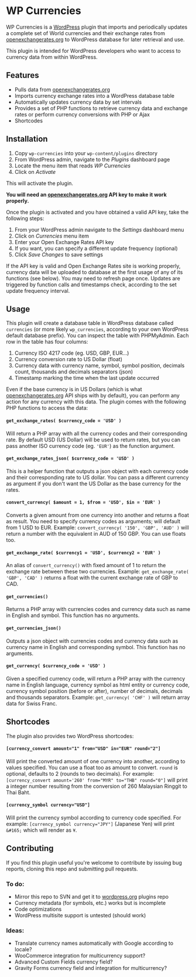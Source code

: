 # WP Currencies

WP Currencies is a [WordPress](http://www.wordpress.org) plugin that imports and periodically updates a complete set of World currencies and their exchange rates from [openexchangerates.org](https://openexchangerates.org) to WordPress database for later retrieval and use.

This plugin is intended for WordPress developers who want to access to currency data from within WordPress.

## Features

* Pulls data from [openexchangerates.org](https://openexchangerates.org)
* Imports currency exchange rates into a WordPress database table
* Automatically updates currency data by set intervals
* Provides a set of PHP functions to retrieve currency data and exchange rates or perform currency conversions with PHP or Ajax
* Shortcodes

## Installation

1. Copy `wp-currencies` into your `wp-content/plugins` directory
2. From WordPress admin, navigate to the *Plugins* dashboard page
3. Locate the menu item that reads *WP Currencies*
4. Click on *Activate*

This will activate the plugin. 

**You will need an [openexchangerates.org](https://openexchangerates.org) API key to make it work properly.**

Once the plugin is activated and you have obtained a valid API key, take the following steps:

1. From your WordPress admin navigate to the *Settings* dashboard menu
2. Click on *Currencies* menu item
3. Enter your Open Exchange Rates API key
4. If you want, you can specify a different update frequency (optional)
5. Click *Save Changes* to save settings

If the API key is valid and Open Exchange Rates site is working properly, currency data will be uploaded to database at the first usage of any of its functions (see below). You may need to refresh page once. Updates are triggered by function calls and timestamps check, according to the set update frequency interval.

## Usage

This plugin will create a database table in WordPress database called `currencies` (or more likely `wp_currencies`, according to your own WordPress default database prefix). You can inspect the table with PHPMyAdmin. Each row in the table has four columns:

1. Currency ISO 4217 code (eg. USD, GBP, EUR...)
2. Currency conversion rate to US Dollar (float)
3. Currency data with currency name, symbol, symbol position, decimals count, thousands and decimals separators (json)
4. Timestamp marking the time when the last update occurred

Even if the base currency is in US Dollars (which is what [openexchangerates.org](https://openexchangerates.org) API ships with by default), you can perform any action for any currency with this data.
The plugin comes with the following PHP functions to access the data:

#### `get_exchange_rates( $currency_code = 'USD' )`
Will return a PHP array with all the currency codes and their corresponding rate.
By default USD (US Dollar) will be used to return rates, but you can pass another ISO currency code (eg. `'EUR'`) as the function argument.

#### `get_exchange_rates_json( $currency_code = 'USD' )`
This is a helper function that outputs a json object with each currency code and their corresponding rate to US dollar. You can pass a different currency as argument if you don't want the US Dollar as the base currency for the rates.

#### `convert_currency( $amount = 1, $from = 'USD', $in = 'EUR' )`
Converts a given amount from one currency into another and returns a float as result. You need to specify currency codes as arguments; will default from 1 USD to EUR.
Example: `convert_currency( '150', 'GBP', 'AUD' )` will return a number with the equivalent in AUD of 150 GBP. You can use floats too.

#### `get_exchange_rate( $currency1 = 'USD', $currency2 = 'EUR' )`
An alias of `convert_currency()` with fixed amount of 1 to return the exchange rate between these two currencies.
Example: `get_exchange_rate( 'GBP', 'CAD' )` returns a float with the current exchange rate of GBP to CAD.

#### `get_currencies()`
Returns a PHP array with currencies codes and currency data such as name in English and symbol. This function has no arguments.

#### `get_currencies_json()`
Outputs a json object with currencies codes and currency data such as currency name in English and corresponding symbol. This function has no arguments.

#### `get_currency( $currency_code = 'USD' )`
Given a specified currency code, will return a PHP array with the currency name in English language, currency symbol as html entity or currency code, currency symbol position (before or after), number of decimals, decimals and thousands separators.
Example: `get_currency( 'CHF' )` will return array data for Swiss Franc.

## Shortcodes
The plugin also provides two WordPress shortcodes:
#### `[currency_convert amount="1" from="USD" in="EUR" round="2"]`
Will print the converted amount of one currency into another, according to values specified. You can use a float too as amount to convert. `round` is optional, defaults to 2 (rounds to two decimals). For example: `[currency_convert amount='260' from="MYR" to="THB" round="0"]` will print a integer number resulting from the conversion of 260 Malaysian Ringgit to Thai Baht.

#### `[currency_symbol currency="USD"]`
Will print the currency symbol according to currency code specified. For example: `[currency_symbol currency="JPY"]` (Japanese Yen) will print `&#165;` which will render as `¥`.

## Contributing

If you find this plugin useful you're welcome to contribute by issuing bug reports, cloning this repo and submitting pull requests.

### To do:
* Mirror this repo to SVN and get it to [wordpress.org](http://www.wordpress.org/plugins) plugins repo
* Currency metadata (for symbols, etc.) works but is incomplete
* Code optimizations
* WordPress multisite support is untested (should work)

### Ideas:
* Translate currency names automatically with Google according to locale?
* WooCommerce integration for multicurrency support?
* Advanced Custom Fields currency field?
* Gravity Forms currency field and integration for multicurrency?